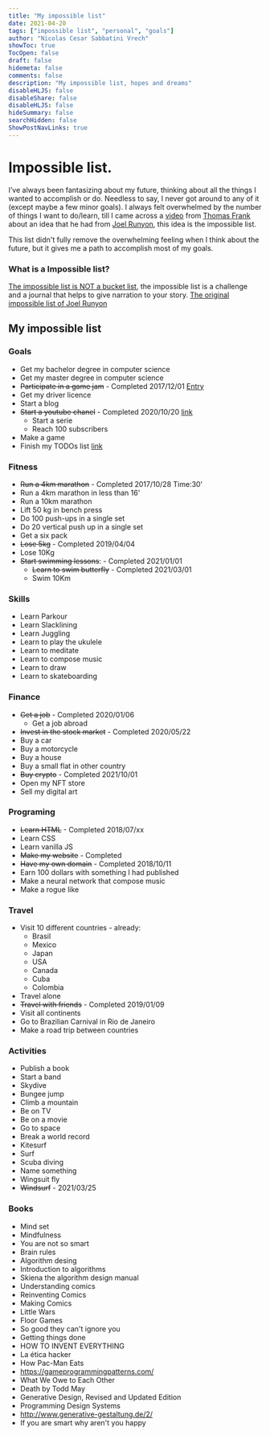 ```yaml
---
title: "My impossible list"
date: 2021-04-20
tags: ["impossible list", "personal", "goals"]
author: "Nicolas Cesar Sabbatini Vrech"
showToc: true
TocOpen: false
draft: false
hidemeta: false
comments: false
description: "My impossible list, hopes and dreams"
disableHLJS: false
disableShare: false
disableHLJS: false
hideSummary: false
searchHidden: false
ShowPostNavLinks: true
---
```

# Impossible list.
I’ve always been fantasizing about my future, thinking about all the things I wanted to accomplish or do.
Needless to say, I never got around to any of it (except maybe a few minor goals).
I always felt overwhelmed by the number of things I want to do/learn, till I came across a [video](https://www.youtube.com/watch?v=6apcEae2U4w) from [Thomas Frank](https://collegeinfogeek.com/) about an idea that he had from [Joel Runyon](https://impossiblehq.com/impossible-list/), this idea is the impossible list.

This list didn't fully remove the overwhelming feeling when I  think about the future, but it gives me a path to accomplish most of my goals.

### What is a Impossible list?

[The impossible list is NOT a bucket list](https://impossiblehq.com/the-impossible-list-is-not-a-bucket-list/), the impossible list is a challenge and a journal that helps to give narration to your story.
[The original impossible list of Joel Runyon](https://impossiblehq.com/impossible-list/)


## My impossible list

### Goals

- Get my bachelor degree in computer science
- Get my master degree in computer science
- ~~Participate in a game jam~~ - Completed 2017/12/01 [Entry](https://itch.io/jam/game-off-2017/rate/199572)
- Get my driver licence
- Start a blog
- ~~Start a youtube chanel~~ - Completed 2020/10/20 [link](https://www.youtube.com/channel/UCmymYI9hAm98xJRjp7NN15w)
    - Start a serie
    - Reach 100 subscribers
- Make a game
- Finish my TODOs list [link](https://todo.sr.ht/)

### Fitness

- ~~Run a 4km marathon~~ - Completed 2017/10/28 Time:30'
- Run a 4km marathon in less than 16'
- Run a 10km marathon
- Lift 50 kg in bench press
- Do 100 push-ups in a single set
- Do 20 vertical push up in a single set
- Get a six pack
- ~~Lose 5kg~~ - Completed 2019/04/04
- Lose 10Kg
- ~~Start swimming lessons~~: - Completed 2021/01/01
    - ~~Learn to swim butterfly~~ - Completed 2021/03/01
    - Swim 10Km

### Skills

- Learn Parkour
- Learn Slacklining
- Learn Juggling
- Learn to play the ukulele
- Learn to meditate
- Learn to compose music
- Learn to draw
- Learn to skateboarding

### Finance

- ~~Get a job~~ - Completed 2020/01/06
    - Get a job abroad
- ~~Invest in the stock market~~ - Completed 2020/05/22
- Buy a car
- Buy a motorcycle
- Buy a house
- Buy a small flat in other country
- ~~Buy crypto~~ - Completed 2021/10/01
- Open my NFT store
- Sell my digital art

### Programing

- ~~Learn HTML~~ - Completed 2018/07/xx
- Learn CSS
- Learn vanilla JS
- ~~Make my website~~ - Completed
- ~~Have my own domain~~ - Completed 2018/10/11
- Earn 100 dollars with something I had published
- Make a neural network that compose music
- Make a rogue like

### Travel

- Visit 10 different countries - already:
  - Brasil
  - Mexico
  - Japan
  - USA
  - Canada
  - Cuba
  - Colombia
- Travel alone
- ~~Travel with friends~~ - Completed 2019/01/09
- Visit all continents
- Go to Brazilian Carnival in Rio de Janeiro
- Make a road trip between countries

### Activities

- Publish a book
- Start a band
- Skydive
- Bungee jump
- Climb a mountain
- Be on TV
- Be on a movie
- Go to space
- Break a world record
- Kitesurf
- Surf
- Scuba diving
- Name something
- Wingsuit fly
- ~~Windsurf~~ - 2021/03/25

### Books

- Mind set
- Mindfulness
- You are not so smart
- Brain rules
- Algorithm desing
- Introduction to algorithms
- Skiena the algorithm design manual
- Understanding comics
- Reinventing Comics
- Making Comics
- Little Wars
- Floor Games
- So good they can't ignore you
- Getting things done
- HOW TO INVENT EVERYTHING
- La ética hacker
- How Pac-Man Eats
- https://gameprogrammingpatterns.com/
- What We Owe to Each Other
- Death by Todd May
- Generative Design, Revised and Updated Edition
- Programming Design Systems
- http://www.generative-gestaltung.de/2/
- If you are smart why aren't you happy
